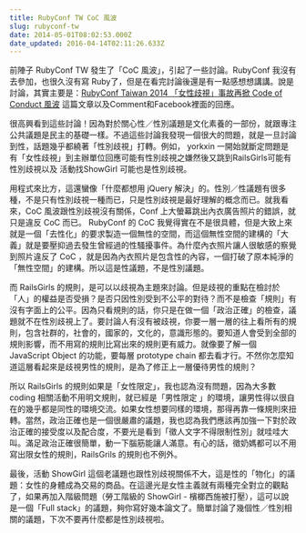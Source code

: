 ```yaml
---
title: RubyConf TW CoC 風波
slug: rubyconf-tw
date: 2014-05-01T08:02:53.000Z
date_updated: 2016-04-14T02:11:26.633Z
---
```


前陣子 RubyConf TW 發生了「CoC 風波」，引起了一些討論。RubyConf 我沒有去參加，也很久沒有寫 Ruby了，但是在看完討論後還是有一點感想想講講。說是討論，其實主要是：[RubyConf Taiwan 2014 「女性歧視」事故再掀 Code of Conduct 風波](http://blog.yorkxin.org/posts/2014/04/26/rubyconf-taiwan-2014-offensive-women/#comment-1359728213) 這篇文章以及Comment和Facebook裡面的回應。

很高興看到這些討論！因為對於關心性／性別議題是文化素養的一部份，就跟專注公共議題是民主的基礎一樣。不過這些討論我發現一個很大的問題，就是一旦討論到性，話題幾乎都繞著「性別歧視」打轉。例如， yorkxin 一開始就斷定問題是有「女性歧視」到主辦單位回應可能有性別歧視之嫌然後又跳到RailsGirls可能有性別歧視以及 活動找ShowGirl 可能也是性別歧視。

用程式來比方，這還蠻像「什麼都想用 jQuery 解決」的。性別／性議題有很多種，不是只有性別歧視一種而已，只是性別歧視是最好理解的概念而已。就我看來，CoC 風波跟性別歧視沒有關係，Conf 上大螢幕跳出內衣廣告照片的錯誤，就只是違反 CoC 而已。 RubyConf 的 CoC 我覺得實在不是很具體，但是大致上來就是一個「去性化」的要求製造一個無性的空間，而這個無性空間的建構的「大義」就是要壓抑過去發生曾經過的性騷擾事件。為什麼內衣照片讓人很敏感的察覺到照片違反了 CoC ，就是因為內衣照片是包含性的內容，一個打破了原本純淨的「無性空間」的建構。所以這是性議題，不是性別議題。

而 RailsGirls 的規則，是可以以歧視為主題來討論。但是歧視的重點在檢討於「人」的權益是否受損？是否只因性別受到不公平的對待？而不是檢查「規則」有沒有字面上的公平。因為只看規則的話，你只是在做一個「政治正確」的檢查，議題就不在性別歧視上了。要討論人有沒有被歧視，你要一層一層的往上看所有的規則，包含社群的，社會的，國家的，文化的，意識形態的。要知道人會受到全部的規則影響，而不用寫的規則比寫出來的規則更有威力。就像要了解一個 JavaScript Object 的功能，要每層 prototype chain 都去看才行。不然你怎麼知道這層看起來是歧視男性的規則，是為了修正上一層優待男性的規則？

所以 RailsGirls 的規則如果是「女性限定」，我也認為沒有問題，因為大多數 coding 相關活動不用明文規則，就已經是「男性限定 」的環境，讓男性得以很自在的幾乎都是同性的環境交流。如果女性想要同樣的環境，那得再靠一條規則來扭轉。當然，政治正確也是一個很嚴肅的議題，我也認為我們應該再加強一下對於政治正確的接受度以及配合度，不要光是看到「徵人文字不得限制性別」就哇哇大叫。滿足政治正確很簡單，動一下腦筋能讓人滿意。有心的話，徵奶媽都可以不用寫出限女性的規則，RailsGrils 的規則也不例外。

最後，活動 ShowGirl 這個老議題也跟性別歧視關係不大，這是性的「物化」的議題：女性的身體成為交易的商品。在這邊光是女性主義就有兩種完全對立的觀點了，如果再加入階級問題（勞工階級的 ShowGirl - 檳榔西施被打壓），這可以說是一個「Full stack」的議題，夠你寫好幾本論文了。簡單討論了幾個性／性別相關的議題，下次不要再什麼都是性別歧視啦。
